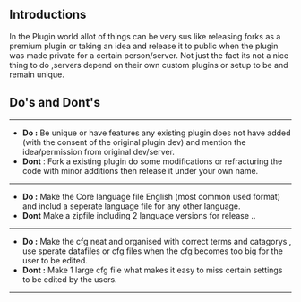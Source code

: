 ## Introductions

In the Plugin world allot of things can be very sus like releasing forks as a premium plugin or taking an idea and release it to public when
the plugin was made private for a certain person/server.
Not just the fact its not a nice thing to do ,servers depend on their own custom plugins or setup to be and remain unique.

## Do's and Dont's

---
* **Do :** Be unique or have features any existing plugin does not have added (with the consent of the original plugin dev) and mention the idea/permission from original dev/server.
* **Dont** : Fork a existing plugin do some modifications or refracturing the code with minor additions then release it under your own name.
---
* **Do :** Make the Core language file English (most common used format) and includ a seperate language file for any other language.
* **Dont** Make a zipfile including 2 language versions for release ..
---
* **Do :** Make the cfg neat and organised with correct terms and catagorys , use sperate datafiles or cfg files when the cfg becomes too big for the user to be edited.
* **Dont :** Make 1 large cfg file what makes it easy to miss certain settings to be edited by the users.
---
